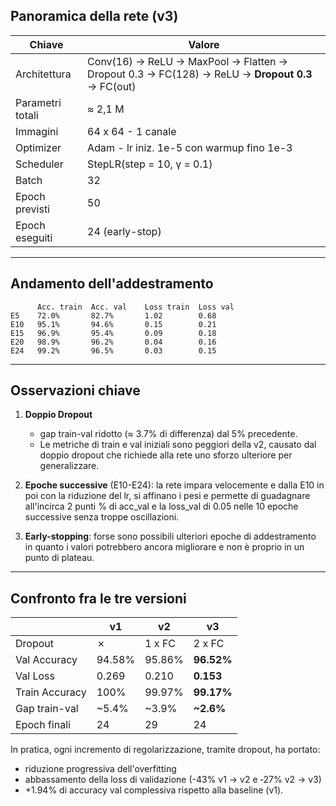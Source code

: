 ## Panoramica della rete (v3)

| Chiave | Valore |
|------|--------|
| Architettura | Conv(16) → ReLU → MaxPool → Flatten → Dropout 0.3 → FC(128) → ReLU → **Dropout 0.3** → FC(out) |
| Parametri totali | ≈ 2,1 M |
| Immagini | 64 x 64 - 1 canale |
| Optimizer | Adam - lr iniz. 1e-5 con warmup fino 1e-3 |
| Scheduler | StepLR(step = 10, γ = 0.1) |
| Batch | 32 |
| Epoch previsti | 50 |
| Epoch eseguiti | 24 (early-stop) |

---

## Andamento dell'addestramento

```text
      Acc. train  Acc. val    Loss train  Loss val
E5    72.0%       82.7%       1.02        0.68
E10   95.1%       94.6%       0.15        0.21
E15   96.9%       95.4%       0.09        0.18
E20   98.9%       96.2%       0.04        0.16
E24   99.2%       96.5%       0.03        0.15  
```

---

## Osservazioni chiave  
1. **Doppio Dropout**  
   - gap train-val ridotto (≈ 3.7% di differenza) dal 5% precedente. 
   - Le metriche di train e val iniziali sono peggiori della v2, causato dal doppio dropout che richiede alla rete uno sforzo ulteriore per generalizzare.

2. **Epoche successive** (E10-E24): la rete impara velocemente e dalla E10 in poi con la riduzione del lr, si affinano i pesi e permette di guadagnare all'incirca 2 punti % di acc_val e la loss_val di 0.05 nelle 10 epoche successive senza troppe oscillazioni.

3. **Early-stopping**: forse sono possibili ulteriori epoche di addestramento in quanto i valori potrebbero ancora migliorare e non è proprio in un punto di plateau.

---

## Confronto fra le tre versioni

|  | v1 | v2 | v3 |
|---|---|---|---|
| Dropout | ✗ | 1 x FC | 2 x FC |
| Val Accuracy | 94.58% | 95.86% | **96.52%** |
| Val Loss | 0.269 | 0.210 | **0.153** |
| Train Accuracy | 100% | 99.97% | **99.17%** |
| Gap train-val | ~5.4% | ~3.9% | **~2.6%** |
| Epoch finali | 24 | 29 | 24 |

In pratica, ogni incremento di regolarizzazione, tramite dropout, ha portato:  
   - riduzione progressiva dell'overfitting  
   - abbassamento della loss di validazione (-43% v1 → v2 e ‑27% v2 → v3)  
   - +1.94% di accuracy val complessiva rispetto alla baseline (v1).
